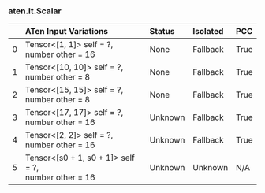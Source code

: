 ### aten.lt.Scalar
|    | ATen Input Variations                                   | Status   | Isolated   | PCC   |
|---:|:--------------------------------------------------------|:---------|:-----------|:------|
|  0 | Tensor<[1, 1]> self = ?,<br>number other = 16           | None     | Fallback   | True  |
|  1 | Tensor<[10, 10]> self = ?,<br>number other = 8          | None     | Fallback   | True  |
|  2 | Tensor<[15, 15]> self = ?,<br>number other = 8          | None     | Fallback   | True  |
|  3 | Tensor<[17, 17]> self = ?,<br>number other = 16         | Unknown  | Fallback   | True  |
|  4 | Tensor<[2, 2]> self = ?,<br>number other = 16           | Unknown  | Fallback   | True  |
|  5 | Tensor<[s0 + 1, s0 + 1]> self = ?,<br>number other = 16 | Unknown  | Unknown    | N/A   |

